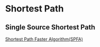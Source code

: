 # Shortest Path

## Single Source Shortest Path

[Shortest Path Faster Algorithm(SPFA)](https://en.wikipedia.org/wiki/Shortest_Path_Faster_Algorithm)
